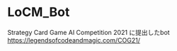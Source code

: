 # LoCM_Bot
Strategy Card Game AI Competition 2021 に提出したbot  
https://legendsofcodeandmagic.com/COG21/  
